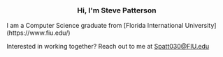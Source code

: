 <h3 align="center"> Hi, I'm Steve Patterson </h3>

<p>
I am a Computer Science graduate from [Florida International University](https://www.fiu.edu/)


Interested in working together? Reach out to me at <Spatt030@FIU.edu>
  </p>
  
